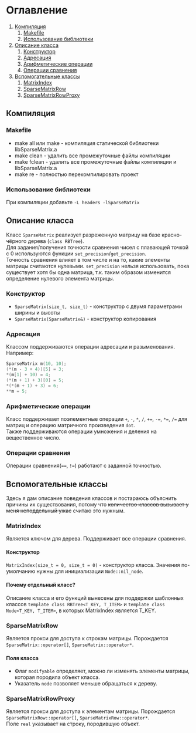 #  Оглавление
1. [Компиляция](#compilation)
    1. [Makefile](#Makefile)
    2. [Использование библиотеки](#lib_usage)
2. [Описание класса](#class_description)
    1. [Конструктор](#constructor)
    2. [Адресация](#addressing)
    3. [Арифметические операции](#arithmetics)
    4. [Операции сравнения](#comparison)
3. [Вспомогательные классы](#sup_classes)
    1. [MatrixIndex](#MatrixIndex)
    2. [SparseMatrixRow](#SparseMatrixRow)
    3. [SparseMatrixRowProxy](#SparseMatrixRowProxy)

## Компиляция <a name="compilation"></a>
### Makefile
* make all или make - компиляция статической библиотеки libSparseMatrix.a
* make clean - удалить все промежуточные файлы компиляции
* make fclean - удалить все промежуточные файлы компиляции и libSparseMatrix.a
* make re - полностью перекомпилировать проект
### Использование библиотеки <a name="lib_usage"></a>
При компиляции добавьте `-L headers -lSparseMatrix`

## Описание класса <a name="class_description"></a>
Класс `SparseMatrix` реализует разреженную матрицу на базе красно-чёрного дерева (`class RBTree`). <br>
Для задания/получения точности сравнения чисел с плавающей точкой с 0 используются функции `set_precision`/`get_precision`. <br>
Точность сравнения влияет в том числе и на то, какие элементы матрицы считаются нулевыми. `set_precision` нельзя использовать, пока существует хотя бы одна матрица, т.к. таким образом изменится определение нулевого элемента матрицы.
### Конструктор <a name="constructor"></a>
* `SparseMatrix(size_t, size_t)` - конструктор с двумя параметрами ширины и высоты
* `SparseMatrix(SparseMatrix&)` - конструктор копирования
### Адресация <a name="addressing"></a>
Классом поддерживаются операции адресации и разыменования. Например: <br>
```cpp
SparseMatrix m(10, 10);
(*(m - 3 + 4))[5] = 3;
*(m[1] + 10) = 4;
(*(m + 1) + 3)[0] = 5;
*(*(m + 1) + 3) = 6;
**m = 5;
```
### Арифметические операции <a name="arithmetics"></a>
Класс поддерживает поэлементные операции `+`, `-`, `*`, `/`, `+=`, `-=`, `*=`, `/=` для матриц и операцию матричного произведения `dot`. <br>
Также поддерживаются операции умножения и деления на вещественное число.
### Операции сравнения <a name="comparison"></a>
Операции сравнения(`==`, `!=`) работают с заданной точностью.

## Вспомогательные классы <a name="sup_classes"></a>
Здесь я дам описание поведения классов и  постараюсь объяснить причины их существования, потому что ~~количество классов вызывает у меня неподдельный ужас~~ считаю это нужным.
### MatrixIndex
Является ключом для дерева. Поддерживает все операции сравнения.
#### Конструктор
`MatrixIndex(size_t = 0, size_t = 0)` - конструктор класса. Значения по-умолчанию нужны для инициализации `Node::nil_node`.
#### Почему отдельный класс?
Описание класса и его функций вынесены для поддержки шаблонных классов `template class RBTree<T_KEY, T_ITEM>` и `template class Node<T_KEY, T_ITEM>`, в которых MatrixIndex является T_KEY.
### SparseMatrixRow
Является прокси для доступа к строкам матрицы. Порождается `SparseMatrix::operator[]`, `SparseMatrix::operator*`.<br>
#### Поля класса
* Флаг `modifyable` определяет, можно ли изменять элементы матрицы, которая породила объект класса. <br>
* Указатель `node` позволяет меньше обращаться к дереву.
### SparseMatrixRowProxy
Является прокси для доступа к элементам матрицы. Порождается `SparseMatrixRow::operator[]`, `SparseMatrixRow::operator*`. <br>
Поле `real` указывает на строку, породившую объект.